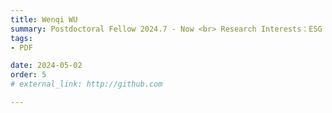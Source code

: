 ```yaml
---
title: Wenqi WU  
summary: Postdoctoral Fellow 2024.7 - Now <br> Research Interests：ESG Policies and Operation Management <br> Ph.D (China University of Mining and Technology)
tags:
- PDF

date: 2024-05-02
order: 5
# external_link: http://github.com

---
```

